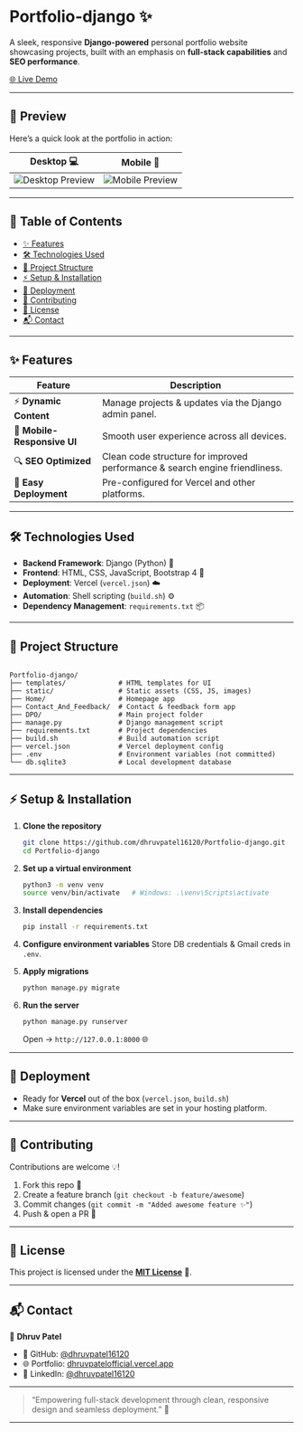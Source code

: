 # Portfolio-django ✨

A sleek, responsive **Django-powered** personal portfolio website showcasing projects, built with an emphasis on **full-stack capabilities** and **SEO performance**.

[🌐 Live Demo](https://django-portfolio-live.vercel.app/)

---

## 📸 Preview

Here’s a quick look at the portfolio in action:  

| Desktop 💻 | Mobile 📱 |
|------------|-----------|
| ![Desktop Preview](https://via.placeholder.com/600x350?text=Portfolio+Desktop) | ![Mobile Preview](https://via.placeholder.com/250x500?text=Portfolio+Mobile) |

---

## 📑 Table of Contents

- [✨ Features](#-features)  
- [🛠️ Technologies Used](#️-technologies-used)  
- [📂 Project Structure](#-project-structure)  
- [⚡ Setup & Installation](#-setup--installation)  
- [🚀 Deployment](#-deployment)  
- [🤝 Contributing](#-contributing)  
- [📜 License](#-license)  
- [📬 Contact](#-contact)

---

## ✨ Features

| Feature | Description |
|---------|-------------|
| ⚡ **Dynamic Content** | Manage projects & updates via the Django admin panel. |
| 📱 **Mobile-Responsive UI** | Smooth user experience across all devices. |
| 🔍 **SEO Optimized** | Clean code structure for improved performance & search engine friendliness. |
| 🚀 **Easy Deployment** | Pre-configured for Vercel and other platforms. |

---

## 🛠️ Technologies Used

- **Backend Framework**: Django (Python) 🐍  
- **Frontend**: HTML, CSS, JavaScript, Bootstrap 4 🎨  
- **Deployment**: Vercel (`vercel.json`) ☁️  
- **Automation**: Shell scripting (`build.sh`) ⚙️  
- **Dependency Management**: `requirements.txt` 📦  

---

## 📂 Project Structure

```

Portfolio-django/
├── templates/             # HTML templates for UI
├── static/                # Static assets (CSS, JS, images)
├── Home/                  # Homepage app
├── Contact_And_Feedback/  # Contact & feedback form app
├── DPO/                   # Main project folder
├── manage.py              # Django management script
├── requirements.txt       # Project dependencies
├── build.sh               # Build automation script
├── vercel.json            # Vercel deployment config
├── .env                   # Environment variables (not committed)
└── db.sqlite3             # Local development database

```

---

## ⚡ Setup & Installation

1. **Clone the repository**  
   ```bash
   git clone https://github.com/dhruvpatel16120/Portfolio-django.git
   cd Portfolio-django
   ```

2. **Set up a virtual environment**

   ```bash
   python3 -m venv venv
   source venv/bin/activate   # Windows: .\venv\Scripts\activate
   ```

3. **Install dependencies**

   ```bash
   pip install -r requirements.txt
   ```

4. **Configure environment variables**
   Store DB credentials & Gmail creds in `.env`.

5. **Apply migrations**

   ```bash
   python manage.py migrate
   ```

6. **Run the server**

   ```bash
   python manage.py runserver
   ```

   Open → `http://127.0.0.1:8000` 🌐

---

## 🚀 Deployment

* Ready for **Vercel** out of the box (`vercel.json`, `build.sh`)
* Make sure environment variables are set in your hosting platform.

---

## 🤝 Contributing

Contributions are welcome 💡!

1. Fork this repo 🍴
2. Create a feature branch (`git checkout -b feature/awesome`)
3. Commit changes (`git commit -m "Added awesome feature ✨"`)
4. Push & open a PR 🚀

---

## 📜 License

This project is licensed under the **[MIT License](LICENSE)** 📄.

---

## 📬 Contact

👤 **Dhruv Patel**

* 🔗 GitHub: [@dhruvpatel16120](https://github.com/dhruvpatel16120)
* 🌐 Portfolio: [dhruvpatelofficial.vercel.app](https://dhruvpatelofficial.vercel.app)
* 💼 LinkedIn: [@dhruvpatel16120](https://www.linkedin.com/in/dhruvpatel16120/)

---

> “Empowering full-stack development through clean, responsive design and seamless deployment.” 🚀

---

